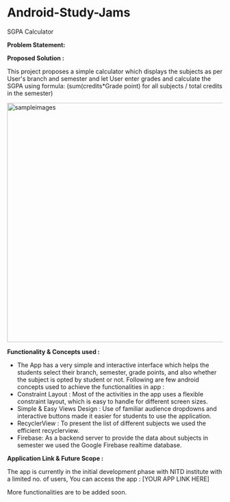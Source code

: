 # Android-Study-Jams

SGPA Calculator

<b> Problem Statement: </b>



<b> Proposed Solution : </b>

This project proposes a simple calculator which displays the subjects as per User's branch and semester and let User enter grades and calculate the SGPA
using formula: (sum(credits*Grade point) for all subjects / total credits in the semester)

<img width="559" alt="sampleimages" src="https://user-images.githubusercontent.com/18289261/142846646-a6858641-ad88-43aa-b8bb-b690fd7126f1.png">

<b> Functionality & Concepts used : </b>

- The App has a very simple and interactive interface which helps the students select their branch, semester, grade points, and also whether the subject is opted by student or not. Following are few android concepts used to achieve the functionalities in app :
- Constraint Layout : Most of the activities in the app uses a flexible constraint layout, which is easy to handle for different screen sizes.
- Simple & Easy Views Design : Use of familiar audience dropdowns and interactive buttons made it easier for students to use the application.
- RecyclerView : To present the list of different subjects we used the efficient recyclerview.
- Firebase: As a backend server to provide the data about subjects in semester we used the Google Firebase realtime database.

<b> Application Link & Future Scope : </b>

The app is currently in the initial development phase with NITD institute with a limited no. of users, You can access the app : [YOUR APP LINK HERE]

More functionalities are to be added soon.